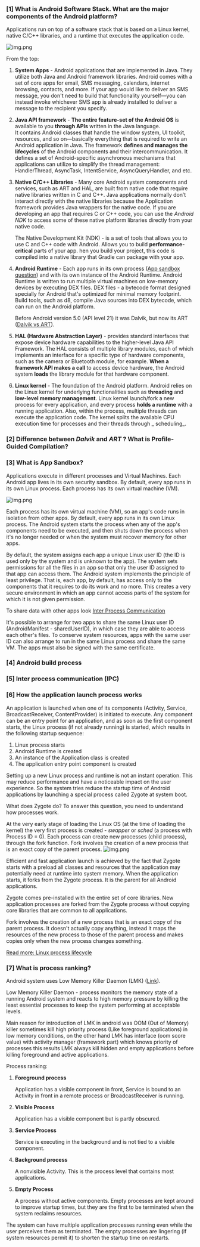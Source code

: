 ### [1] What is Android Software Stack. What are the major components of the Android platform?

Applications run on top of a software stack that is based on a Linux kernel, native C/C++ libraries, and a runtime that
executes the application code.

![img.png](img/AndroidSoftwareStack.png)

From the top:

1. **System Apps**  - Android applications that are implemented in Java. They utilize both Java and Android framework
   libraries. Android comes with a set of core apps for email, SMS messaging, calendars, internet browsing, contacts,
   and more. If your app would like to deliver an SMS message, you don't need to build that functionality yourself—you
   can instead invoke whichever SMS app is already installed to deliver a message to the recipient you specify.

2. **Java API framework** - **The entire feature-set of the Android OS** is available to you **through APIs** written in
   the Java language.  
   It contains Android classes that handle the window system, UI toolkit, resources, and so on—basically everything that
   is required to write an Android application in Java. The framework **defines and manages the lifecycles** of the
   Android components and their intercommunication. It defines a set of Android-specific asynchronous mechanisms that
   applications can utilize to simplify the thread management: HandlerThread, AsyncTask, IntentService,
   AsyncQueryHandler, and etc.

3. **Native C/C++ Libraries** - Many core Android system components and services, such as ART and HAL, are built from
   native code that require native libraries written in C and C++. Java applications normally don’t interact directly
   with the native libraries because the Application framework provides Java wrappers for the native code. If you are
   developing an app that requires C or C++ code, you can use the _Android NDK_ to access some of these native platform
   libraries directly from your native code.

   The Native Development Kit (NDK) - is a set of tools that allows you to use C and C++ code with Android. Allows you
   to build **performance-critical** parts of your app. hen you build your project, this code is compiled into a native
   library that Gradle can package with your app.

4. **Android Runtime** - Each app runs in its own process ([App sandbox question](#3-what-is-app-sandbox)) and with its
   own instance of the Android Runtime. Android Runtime is written to run multiple virtual machines on low-memory
   devices by executing DEX files. DEX files - a bytecode format designed specially for Android that's optimized for
   minimal memory footprint. Build tools, such as d8, compile Java sources into DEX bytecode, which can run on the
   Android platform.

   Before Android version 5.0 (API level 21) it was Dalvik, but now its
   ART ([Dalvik vs ART](#2-difference-between-dalvik-and-art--what-is-profile-guided-compilation)).

5. **HAL (Hardware Abstraction Layer)** - provides standard interfaces that expose device hardware capabilities to the
   higher-level Java API Framework. The HAL consists of multiple library modules, each of which implements an interface
   for a specific type of hardware components, such as the camera or Bluetooth module, for example.
   **When a framework API makes a call** to access device hardware, the Android system **loads** the library module for
   that hardware component.

6. **Linux kernel** - The foundation of the Android platform. Android relies on the Linux kernel for underlying
   functionalities such as **threading** and **low-level memory management**. Linux kernel launch/fork a new process for
   every application, and every process
   **holds a runtime** with a running application. Also, within the process, multiple threads can execute the
   application code. The kernel splits the available CPU execution time for processes and their threads through _
   scheduling_.

### [2] Difference between *Dalvik* and *ART* ? What is Profile-Guided Compilation?

[//]: # (TODO https://medium.com/programming-lite/android-core-jvm-dvm-art-jit-aot-855039a9a8fa)

### [3] What is App Sandbox?

Applications execute in different processes and Virtual Machines. Each Android app lives in its own security sandbox. By
default, every app runs in its own Linux process. Each process has its own virtual machine (VM).

![img.png](img/sandbox.png)

Each process has its own virtual machine (VM), so an app's code runs in isolation from other apps. By default, every app
runs in its own Linux process. The Android system starts the process when any of the app's components need to be
executed, and then shuts down the process when it's no longer needed or when the system must recover memory for other
apps.

By default, the system assigns each app a unique Linux user ID (the ID is used only by the system and is unknown to the
app). The system sets permissions for all the files in an app so that only the user ID assigned to that app can access
them. The Android system implements the principle of least privilege. That is, each app, by default, has access only to
the components that it requires to do its work and no more. This creates a very secure environment in which an app
cannot access parts of the system for which it is not given permission.

To share data with other apps look [Inter Process Communication](#5-inter-process-communication-ipc)

It's possible to arrange for two apps to share the same Linux user ID (AndroidManifest - sharedUserID), in which case
they are able to access each other's files. To conserve system resources, apps with the same user ID can also arrange to
run in the same Linux process and share the same VM. The apps must also be signed with the same certificate.

### [4] Android build process

[//]: # (TODO https://medium.com/androiddevnotes/the-internals-of-android-apk-build-process-article-5b68c385fb20)

### [5] Inter process communication (IPC)

### [6] How the application launch process works

An application is launched when one of its components (Activity, Service, BroadcastReceiver, ContentProvider) is
initiated to execute. Any component can be an entry point for an application, and as soon as the first component starts,
the Linux process (if not already running) is started, which results in the following startup sequence:

1. Linux process starts
2. Android Runtime is created
3. An instance of the Application class is created
4. The application entry point component is created

Setting up a new Linux process and runtime is not an instant operation. This may reduce performance and have a
noticeable impact on the user experience. So the system tries reduce the startup time of Android applications by
launching a special process called Zygote at system boot.

What does Zygote do? To answer this question, you need to understand how processes work.

At the very early stage of loading the Linux OS (at the time of loading the kernel) the very first process is created -
_swapper_ or _sched_ (a process with Process ID = 0). Each process can create new processes (child process), through the
fork function. Fork involves the creation of a new process that is an exact copy of the parent process.
![img.png](img/process_fork_2.png)

Efficient and fast application launch is achieved by the fact that Zygote starts with a preload all classes and
resources that the application may potentially need at runtime into system memory. When the application starts, it forks
from the Zygote process. It is the parent for all Android applications.

Zygote comes pre-installed with the entire set of core libraries. New application processes are forked from the Zygote
process without copying core libraries that are common to all applications.

Fork involves the creation of a new process that is an exact copy of the parent process. It doesn't actually copy
anything, instead it maps the resources of the new process to those of the parent process and makes copies only when the
new process changes something.

[Read more: Linux process lifecycle](https://www.okbsapr.ru/library/publications/kanner_2015_3/)

### [7] What is process ranking?

Android system uses Low Memory Killer Daemon (LMK) ([Link](https://source.android.com/docs/core/perf/lmkd)).

Low Memory Killer Daemon - process monitors the memory state of a running Android system and reacts to high memory
pressure by killing the least essential processes to keep the system performing at acceptable levels.

Main reason for introduction of LMK in android was OOM (Out of Memory) killer sometimes kill high priority process
(Like foreground applications) in low memory conditions, on the other hand LMK has interface (oom score value)
with activity manager (framework part) which knows priority of processes this results LMK always kill hidden and empty
applications before killing foreground and active applications.

Process ranking:

1. **Foreground process**

   Application has a visible component in front, Service is bound to an Activity in front in a remote process or
   BroadcastReceiver is running.
2. **Visible Process**

   Application has a visible component but is partly obscured.
3. **Service Process**

   Service is executing in the background and is not tied to a visible component.
4. **Background process**

   A nonvisible Activity. This is the process level that contains most applications.
5. **Empty Process**

   A process without active components. Empty processes are kept around to improve startup times, but they are the first
   to be terminated when the system reclaims resources.

The system can have multiple application processes running even while the user perceives them as terminated. 
The empty processes are lingering (if system resources permit it) to shorten the startup time on restarts.


